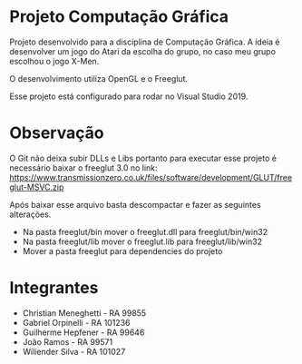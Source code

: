 # Projeto Computação Gráfica

Projeto desenvolvido para a disciplina de Computação Gráfica. A ideia é desenvolver um jogo do Atari da escolha do grupo, no caso meu grupo escolhou o jogo X-Men.

O desenvolvimento utiliza OpenGL e o Freeglut.

Esse projeto está configurado para rodar no Visual Studio 2019.

# Observação

O Git não deixa subir DLLs e Libs portanto para executar esse projeto é necessário baixar o freeglut 3.0 no link: https://www.transmissionzero.co.uk/files/software/development/GLUT/freeglut-MSVC.zip

Após baixar esse arquivo basta descompactar e fazer as seguintes alterações.
* Na pasta freeglut/bin mover o freeglut.dll para freeglut/bin/win32
* Na pasta freeglut/lib mover o freeglut.lib para freeglut/lib/win32
* Mover a pasta freeglut para dependencies do projeto

# Integrantes

* Christian Meneghetti - RA 99855
* Gabriel Orpinelli - RA 101236
* Guilherme Hepfener - RA 99646
* João Ramos - RA 99571
* Wiliender Silva - RA 101027
